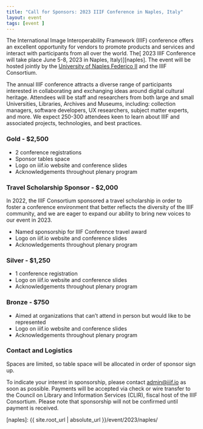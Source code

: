 ```yaml
---
title: "Call for Sponsors: 2023 IIIF Conference in Naples, Italy"
layout: event
tags: [event ]
---
```



The International Image Interoperability Framework (IIIF) conference offers an excellent opportunity for vendors to promote products and services and interact with participants from all over the world. The[ 2023 IIIF Conference will take place June 5-8, 2023 in Naples, Italy)][naples]. The event will be hosted jointly by the [University of Naples Federico II](http://www.international.unina.it/) and the IIIF Consortium.

The annual IIIF conference attracts a diverse range of participants interested in collaborating and exchanging ideas around digital cultural heritage. Attendees will be staff and researchers from both large and small Universities, Libraries, Archives and Museums, including: collection managers, software developers, UX researchers, subject matter experts, and more. We expect 250-300 attendees keen to learn about IIIF and associated projects, technologies, and best practices.

### **Gold - $2,500**

* 2 conference registrations
* Sponsor tables space
* Logo on iiif.io website and conference slides
* Acknowledgements throughout plenary program


### **Travel Scholarship Sponsor - $2,000**

In 2022, the IIIF Consortium sponsored a travel scholarship in order to foster a conference environment that better reflects the diversity of the IIIF community, and we are eager to expand our ability to bring new voices to our event in 2023.

* Named sponsorship for IIIF Conference travel award
* Logo on iiif.io website and conference slides
* Acknowledgements throughout plenary program

### **Silver - $1,250**

* 1 conference registration
* Logo on iiif.io website and conference slides
* Acknowledgements throughout plenary program

### **Bronze - $750**

* Aimed at organizations that can’t attend in person but would like to be represented
* Logo on iiif.io website and conference slides
* Acknowledgements throughout plenary program

### **Contact and Logistics**

Spaces are limited, so table space will be allocated in order of sponsor sign up.

To indicate your interest in sponsorship, please contact admin@iiif.io as soon as possible. Payments will be accepted via check or wire transfer to the Council on Library and Information Services (CLIR), fiscal host of the IIIF Consortium. Please note that sponsorship will not be confirmed until payment is received.

[naples]:  {{ site.root_url | absolute_url }}/event/2023/naples/